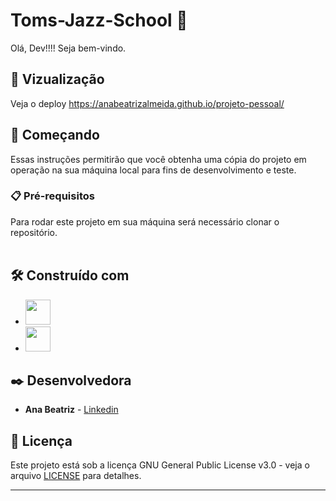 # Toms-Jazz-School 🎵

Olá, Dev!!!! Seja bem-vindo. <br>

## 👀 Vizualização

Veja o deploy https://anabeatrizalmeida.github.io/projeto-pessoal/

## 🚀 Começando

Essas instruções permitirão que você obtenha uma cópia do projeto em operação na sua máquina local para fins de desenvolvimento e teste.

### 📋 Pré-requisitos

Para rodar este projeto em sua máquina será necessário clonar o repositório. <br><br>

## 🛠️ Construído com

*  <img height="40" width="40" src="https://cdn.simpleicons.org/html5/C93493"/>  
*  <img height="40" width="40" src="https://cdn.simpleicons.org/css3/C93493" />

## ✒️ Desenvolvedora

* **Ana Beatriz** - [Linkedin](https://www.linkedin.com/in/anabeatrizalmeida/)


## 📄 Licença

Este projeto está sob a licença GNU General Public License v3.0 - veja o arquivo [LICENSE](https://github.com/anabeatrizalmeida/projeto-pessoal/blob/master/LICENSE) para detalhes.

---
